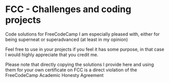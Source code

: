 # FCC - Challenges and coding projects
Code solutions for FreeCodeCamp I am especially pleased with, either for being superneat or superadvanced (at least in my opinion)

Feel free to use in your projects if you feel it has some purpose, in that case I would highly appreciate that you credit me.

Please note that directly copying the solutions I provide here and using them for your own certificate on FCC is a direct
violation of the FreeCodeCamp Academic Honesty Agreement
